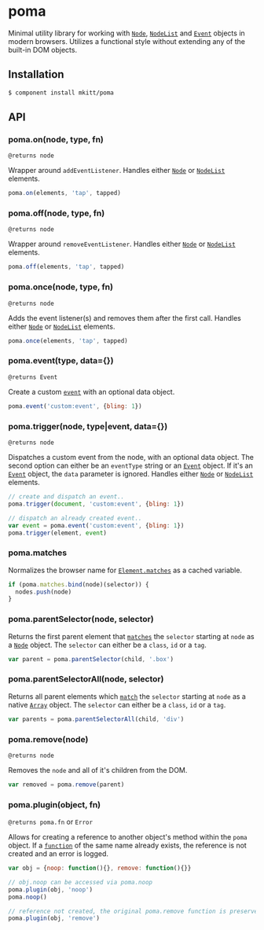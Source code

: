 # poma
Minimal utility library for working with [`Node`][node],
[`NodeList`][nodelist] and [`Event`][event] objects in modern browsers.
Utilizes a functional style without extending any of the built-in DOM
objects.


## Installation

```bash
$ component install mkitt/poma
```


## API

### poma.on(node, type, fn)
`@returns node`

Wrapper around `addEventListener`. Handles either [`Node`][node] or
[`NodeList`][nodelist] elements.


```javascript
poma.on(elements, 'tap', tapped)
```


### poma.off(node, type, fn)
`@returns node`

Wrapper around `removeEventListener`. Handles either [`Node`][node] or
[`NodeList`][nodelist] elements.

```javascript
poma.off(elements, 'tap', tapped)
```


### poma.once(node, type, fn)
`@returns node`

Adds the event listener(s) and removes them after the first call.
Handles either [`Node`][node] or [`NodeList`][nodelist] elements.

```javascript
poma.once(elements, 'tap', tapped)
```

### poma.event(type, data={})
`@returns Event`

Create a custom [`event`][event] with an optional data object.

```javascript
poma.event('custom:event', {bling: 1})
```


### poma.trigger(node, type|event, data={})
`@returns node`

Dispatches a custom event from the node, with an optional data object.
The second option can either be an `eventType` string or an
[`Event`][event] object. If it's an [`Event`][event] object, the `data`
parameter is ignored. Handles either [`Node`][node] or
[`NodeList`][nodelist] elements.

```javascript
// create and dispatch an event..
poma.trigger(document, 'custom:event', {bling: 1})

// dispatch an already created event..
var event = poma.event('custom:event', {bling: 1})
poma.trigger(element, event)
```


### poma.matches
Normalizes the browser name for [`Element.matches`][matches] as a cached
variable.

```javascript
if (poma.matches.bind(node)(selector)) {
  nodes.push(node)
}
```


### poma.parentSelector(node, selector)
Returns the first parent element that [`matches`][matches] the
`selector` starting at `node` as a [`Node`][node] object. The `selector`
can either be a `class`, `id` or a `tag`.

```javascript
var parent = poma.parentSelector(child, '.box')
```


### poma.parentSelectorAll(node, selector)
Returns all parent elements which [`match`][matches] the `selector`
starting at `node` as a native [`Array`][array] object. The `selector`
can either be a `class`, `id` or a `tag`.

```javascript
var parents = poma.parentSelectorAll(child, 'div')
```


### poma.remove(node)
`@returns node`

Removes the `node` and all of it's children from the DOM.

```javascript
var removed = poma.remove(parent)
```


### poma.plugin(object, fn)
`@returns poma.fn` or `Error`

Allows for creating a reference to another object's method within the
`poma` object. If a [`function`][function] of the same name already
exists, the reference is not created and an error is logged.

```javascript
var obj = {noop: function(){}, remove: function(){}}

// obj.noop can be accessed via poma.noop
poma.plugin(obj, 'noop')
poma.noop()

// reference not created, the original poma.remove function is preserved
poma.plugin(obj, 'remove')
```


<!-- Links -->
[node]: https://developer.mozilla.org/en-US/docs/Web/API/Node
[nodelist]: https://developer.mozilla.org/en-US/docs/Web/API/NodeList
[event]: https://developer.mozilla.org/en-US/docs/Web/API/Event
[matches]: https://developer.mozilla.org/en-US/docs/Web/API/Element.matches
[array]: https://developer.mozilla.org/en-US/docs/Web/JavaScript/Reference/Global_Objects/Array
[function]: https://developer.mozilla.org/en-US/docs/Web/JavaScript/Reference/Global_Objects/Function
 
